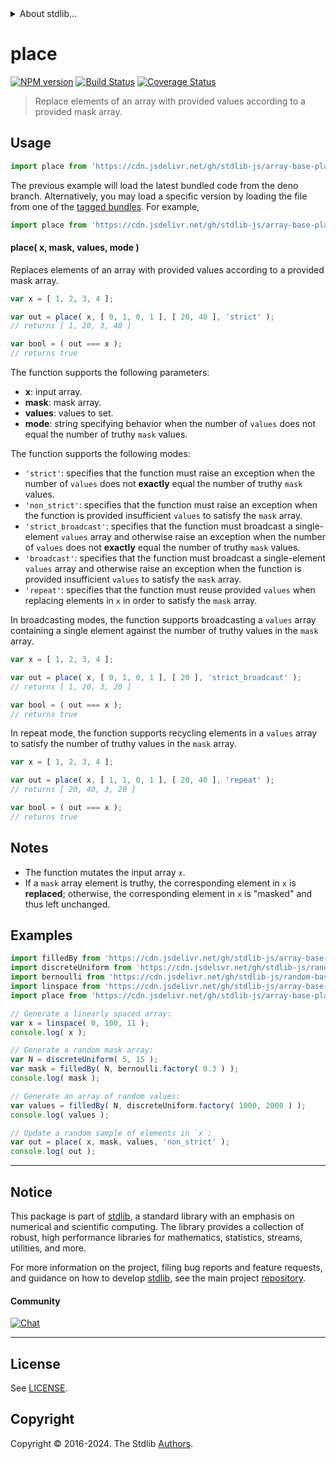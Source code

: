<!--

@license Apache-2.0

Copyright (c) 2024 The Stdlib Authors.

Licensed under the Apache License, Version 2.0 (the "License");
you may not use this file except in compliance with the License.
You may obtain a copy of the License at

   http://www.apache.org/licenses/LICENSE-2.0

Unless required by applicable law or agreed to in writing, software
distributed under the License is distributed on an "AS IS" BASIS,
WITHOUT WARRANTIES OR CONDITIONS OF ANY KIND, either express or implied.
See the License for the specific language governing permissions and
limitations under the License.

-->


<details>
  <summary>
    About stdlib...
  </summary>
  <p>We believe in a future in which the web is a preferred environment for numerical computation. To help realize this future, we've built stdlib. stdlib is a standard library, with an emphasis on numerical and scientific computation, written in JavaScript (and C) for execution in browsers and in Node.js.</p>
  <p>The library is fully decomposable, being architected in such a way that you can swap out and mix and match APIs and functionality to cater to your exact preferences and use cases.</p>
  <p>When you use stdlib, you can be absolutely certain that you are using the most thorough, rigorous, well-written, studied, documented, tested, measured, and high-quality code out there.</p>
  <p>To join us in bringing numerical computing to the web, get started by checking us out on <a href="https://github.com/stdlib-js/stdlib">GitHub</a>, and please consider <a href="https://opencollective.com/stdlib">financially supporting stdlib</a>. We greatly appreciate your continued support!</p>
</details>

# place

[![NPM version][npm-image]][npm-url] [![Build Status][test-image]][test-url] [![Coverage Status][coverage-image]][coverage-url] <!-- [![dependencies][dependencies-image]][dependencies-url] -->

> Replace elements of an array with provided values according to a provided mask array.



<section class="usage">

## Usage

```javascript
import place from 'https://cdn.jsdelivr.net/gh/stdlib-js/array-base-place@deno/mod.js';
```
The previous example will load the latest bundled code from the deno branch. Alternatively, you may load a specific version by loading the file from one of the [tagged bundles](https://github.com/stdlib-js/array-base-place/tags). For example,

```javascript
import place from 'https://cdn.jsdelivr.net/gh/stdlib-js/array-base-place@v0.1.0-deno/mod.js';
```

#### place( x, mask, values, mode )

Replaces elements of an array with provided values according to a provided mask array.

```javascript
var x = [ 1, 2, 3, 4 ];

var out = place( x, [ 0, 1, 0, 1 ], [ 20, 40 ], 'strict' );
// returns [ 1, 20, 3, 40 ]

var bool = ( out === x );
// returns true
```

The function supports the following parameters:

-   **x**: input array.
-   **mask**: mask array.
-   **values**: values to set.
-   **mode**: string specifying behavior when the number of `values` does not equal the number of truthy `mask` values.

The function supports the following modes:

-   `'strict'`: specifies that the function must raise an exception when the number of `values` does not **exactly** equal the number of truthy `mask` values.
-   `'non_strict'`: specifies that the function must raise an exception when the function is provided insufficient `values` to satisfy the `mask` array.
-   `'strict_broadcast'`: specifies that the function must broadcast a single-element `values` array and otherwise raise an exception when the number of `values` does not **exactly** equal the number of truthy `mask` values.
-   `'broadcast'`: specifies that the function must broadcast a single-element `values` array and otherwise raise an exception when the function is provided insufficient `values` to satisfy the `mask` array.
-   `'repeat'`: specifies that the function must reuse provided `values` when replacing elements in `x` in order to satisfy the `mask` array.

In broadcasting modes, the function supports broadcasting a `values` array containing a single element against the number of truthy values in the `mask` array.

```javascript
var x = [ 1, 2, 3, 4 ];

var out = place( x, [ 0, 1, 0, 1 ], [ 20 ], 'strict_broadcast' );
// returns [ 1, 20, 3, 20 ]

var bool = ( out === x );
// returns true
```

In repeat mode, the function supports recycling elements in a `values` array to satisfy the number of truthy values in the `mask` array.

```javascript
var x = [ 1, 2, 3, 4 ];

var out = place( x, [ 1, 1, 0, 1 ], [ 20, 40 ], 'repeat' );
// returns [ 20, 40, 3, 20 ]

var bool = ( out === x );
// returns true
```

</section>

<!-- /.usage -->

<section class="notes">

## Notes

-   The function mutates the input array `x`.
-   If a `mask` array element is truthy, the corresponding element in `x` is **replaced**; otherwise, the corresponding element in `x` is "masked" and thus left unchanged.

</section>

<!-- /.notes -->

<section class="examples">

## Examples

<!-- eslint no-undef: "error" -->

```javascript
import filledBy from 'https://cdn.jsdelivr.net/gh/stdlib-js/array-base-filled-by@deno/mod.js';
import discreteUniform from 'https://cdn.jsdelivr.net/gh/stdlib-js/random-base-discrete-uniform@deno/mod.js';
import bernoulli from 'https://cdn.jsdelivr.net/gh/stdlib-js/random-base-bernoulli@deno/mod.js';
import linspace from 'https://cdn.jsdelivr.net/gh/stdlib-js/array-base-linspace@deno/mod.js';
import place from 'https://cdn.jsdelivr.net/gh/stdlib-js/array-base-place@deno/mod.js';

// Generate a linearly spaced array:
var x = linspace( 0, 100, 11 );
console.log( x );

// Generate a random mask array:
var N = discreteUniform( 5, 15 );
var mask = filledBy( N, bernoulli.factory( 0.3 ) );
console.log( mask );

// Generate an array of random values:
var values = filledBy( N, discreteUniform.factory( 1000, 2000 ) );
console.log( values );

// Update a random sample of elements in `x`:
var out = place( x, mask, values, 'non_strict' );
console.log( out );
```

</section>

<!-- /.examples -->

<!-- Section for related `stdlib` packages. Do not manually edit this section, as it is automatically populated. -->

<section class="related">

</section>

<!-- /.related -->

<!-- Section for all links. Make sure to keep an empty line after the `section` element and another before the `/section` close. -->


<section class="main-repo" >

* * *

## Notice

This package is part of [stdlib][stdlib], a standard library with an emphasis on numerical and scientific computing. The library provides a collection of robust, high performance libraries for mathematics, statistics, streams, utilities, and more.

For more information on the project, filing bug reports and feature requests, and guidance on how to develop [stdlib][stdlib], see the main project [repository][stdlib].

#### Community

[![Chat][chat-image]][chat-url]

---

## License

See [LICENSE][stdlib-license].


## Copyright

Copyright &copy; 2016-2024. The Stdlib [Authors][stdlib-authors].

</section>

<!-- /.stdlib -->

<!-- Section for all links. Make sure to keep an empty line after the `section` element and another before the `/section` close. -->

<section class="links">

[npm-image]: http://img.shields.io/npm/v/@stdlib/array-base-place.svg
[npm-url]: https://npmjs.org/package/@stdlib/array-base-place

[test-image]: https://github.com/stdlib-js/array-base-place/actions/workflows/test.yml/badge.svg?branch=v0.1.0
[test-url]: https://github.com/stdlib-js/array-base-place/actions/workflows/test.yml?query=branch:v0.1.0

[coverage-image]: https://img.shields.io/codecov/c/github/stdlib-js/array-base-place/main.svg
[coverage-url]: https://codecov.io/github/stdlib-js/array-base-place?branch=main

<!--

[dependencies-image]: https://img.shields.io/david/stdlib-js/array-base-place.svg
[dependencies-url]: https://david-dm.org/stdlib-js/array-base-place/main

-->

[chat-image]: https://img.shields.io/gitter/room/stdlib-js/stdlib.svg
[chat-url]: https://app.gitter.im/#/room/#stdlib-js_stdlib:gitter.im

[stdlib]: https://github.com/stdlib-js/stdlib

[stdlib-authors]: https://github.com/stdlib-js/stdlib/graphs/contributors

[umd]: https://github.com/umdjs/umd
[es-module]: https://developer.mozilla.org/en-US/docs/Web/JavaScript/Guide/Modules

[deno-url]: https://github.com/stdlib-js/array-base-place/tree/deno
[deno-readme]: https://github.com/stdlib-js/array-base-place/blob/deno/README.md
[umd-url]: https://github.com/stdlib-js/array-base-place/tree/umd
[umd-readme]: https://github.com/stdlib-js/array-base-place/blob/umd/README.md
[esm-url]: https://github.com/stdlib-js/array-base-place/tree/esm
[esm-readme]: https://github.com/stdlib-js/array-base-place/blob/esm/README.md
[branches-url]: https://github.com/stdlib-js/array-base-place/blob/main/branches.md

[stdlib-license]: https://raw.githubusercontent.com/stdlib-js/array-base-place/main/LICENSE

</section>

<!-- /.links -->
